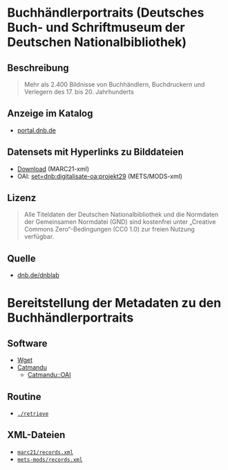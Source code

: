 # Buchhändlerportraits (Deutsches Buch- und Schriftmuseum der Deutschen Nationalbibliothek)

## Beschreibung

> Mehr als 2.400 Bildnisse von Buchhändlern, Buchdruckern und Verlegern des 17. bis 20. Jahrhunderts

## Anzeige im Katalog

- [portal.dnb.de](https://portal.dnb.de/opac.htm?query=cod%3Dd029+location%3Donlinefree+&method=simpleSearch&cqlMode=true)

## Datensets mit Hyperlinks zu Bilddateien

- [Download](https://data.dnb.de/Buchhaendler/) (MARC21-xml)
- OAI: [set=dnb:digitalisate-oa:projekt29](https://services.dnb.de/oai2/repository?verb=ListRecords&metadataPrefix=mets&set=dnb:digitalisate-oa:projekt29) (METS/MODS-xml)

## Lizenz

> Alle Titeldaten der Deutschen Nationalbibliothek und die Normdaten der Gemeinsamen Normdatei (GND) sind kostenfrei unter „Creative Commons Zero“-Bedingungen (CC0 1.0) zur freien Nutzung verfügbar.

## Quelle

- [dnb.de/dnblab](https://www.dnb.de/dnblab)

# Bereitstellung der Metadaten zu den Buchhändlerportraits

## Software

- [Wget](https://www.gnu.org/software/wget/)
- [Catmandu](https://librecat.org/Catmandu/)
    - [Catmandu::OAI](https://metacpan.org/release/Catmandu-OAI)

## Routine

- [`./retrieve`](./retrieve)

## XML-Dateien

- [`marc21/records.xml`](./marc21/records.xml)
- [`mets-mods/records.xml`](./mets-mods/records.xml)
